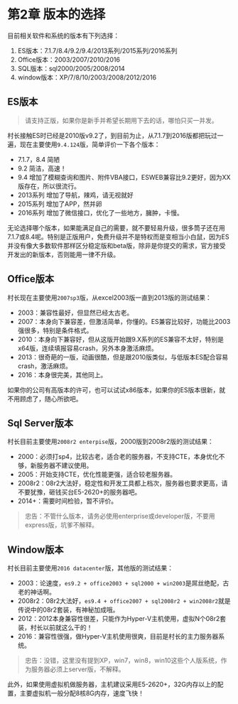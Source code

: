 # 第2章 版本的选择

目前相关软件和系统的版本有下列选择：

1. ES版本：7.1.7/8.4/9.2/9.4/2013系列/2015系列/2016系列
2. Office版本：2003/2007/2010/2016
3. SQL版本：sql2000/2005/2008/2014
4. window版本：XP/7/8/10/2003/2008/2012/2016

## ES版本
> 请支持正版，如果你是新手并希望长期用下去的话，哪怕只买一并发。

村长接触ES时已经是2010版v9.2了，到目前为止，从7.1.7到2016版都把玩过一遍，现在主要使用`9.4.124`版，简单评价一下各个版本：
* 7.1.7，8.4 简陋
* 9.2 简洁，高速！
* 9.4 增加了模糊查询和图片、附件VBA接口，ESWEB兼容比9.2更好，因为XX版存在，所以很流行。
* 2013系列 增加了导航，辣鸡，请无视就好
* 2015系列 增加了APP，然并卵
* 2016系列 增加了微信接口，优化了一些地方，臃肿，卡慢。

无论选择哪个版本，如果能满足自己的需要，就不要轻易升级，很多筒子还在用7.1.7或8.4呢。特别是正版用户，免费升级并不是特权而是变相当小白鼠，因为ES并没有像大多数软件那样区分稳定版和beta版，除非是你提交的需求，官方接受开发出的新版本，否则能用一律不升级。

## Office版本
村长现在主要使用`2007sp3`版，从excel2003版一直到2013版的测试结果：
* 2003：兼容性最好，但显然已经太古老。
* 2007：本身向下兼容差，但激活简单，你懂的。ES兼容比较好，功能比2003强很多，特别是条件格式。
* 2010：本身向下兼容好，但从这版开始跟9.X系列的ES兼容不太好，特别是x64版，连续填报容易crash，另外本身激活麻烦。
* 2013：很奇葩的一版，动画很酷，但是跟2010版类似，与低版本ES配合容易crash，激活麻烦。
* 2016：本身很完美，其他同上。

如果你的公司有高版本的许可，也可以试试x86版本，如果你的ES版本很新，就不用顾虑了，随心所欲吧。

## Sql Server版本
村长目前主要使用`2008r2 enterpise`版，2000版到2008r2版的测试结果：
* 2000：必须打sp4，比较古老，适合老的服务器，不支持CTE，本身优化不够，新服务器不建议使用。
* 2005：开始支持CTE，优化性能更强，适合较老服务器。
* 2008r2：08r2大法好，稳定性和开发工具都上档次，服务器也要求更高，请不要犹豫，砸钱买台E5-2620+的服务器吧。
* 2014+：需要时间检验，暂不评价。

> 忠告：不管什么版本，请务必使用enterprise或developer版，不要用express版，坑爹不解释。

## Window版本
村长目前主要使用`2016 datacenter`版，其他版的测试结果：
* 2003：论速度，`es9.2 + office2003 + sql2000 + win2003`是屌丝绝配，古老的神话啊。
* 2008r2：08r2大法好，`es9.4 + office2007 + sql2008r2 + win2008r2`就是传说中的08r2套装，有神秘加成哦。
* 2012：2012本身兼容性很差，只能作为Hyper-V主机使用，虚拟N个08r2套装，村长以前就这么干的！
* 2016：兼容性很强，做Hyper-V主机使用很爽，目前是村长的主力服务器系统。

> 忠告：没错，这里没有提到XP，win7，win8，win10这些个人版系统，作为服务器必须上server版，不解释。

此外，如果使用虚拟机做服务器，主机建议采用E5-2620+，32G内存以上的配置，主要虚拟机一般分配8核8G内存，速度飞快！